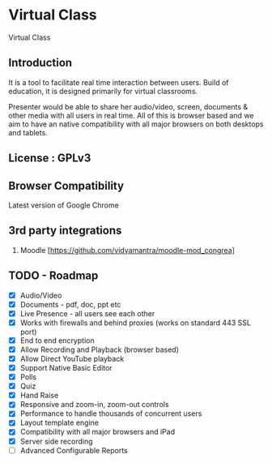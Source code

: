 # Virtual Class
Virtual Class

## Introduction
It is a tool to facilitate real time interaction between users. Build of education, it is designed primarily for virtual classrooms.

Presenter would be able to share her audio/video, screen, documents & other media with all users in real time. All of this is browser based and we aim to have an native compatibility with all major browsers on both desktops and tablets.

## License : GPLv3

## Browser Compatibility
Latest version of Google Chrome

## 3rd party integrations
1) Moodle [https://github.com/vidyamantra/moodle-mod_congrea]

## TODO - Roadmap
- [x] Audio/Video
- [x] Documents - pdf, doc, ppt etc
- [x] Live Presence - all users see each other 
- [x] Works with firewalls and behind proxies (works on standard 443 SSL port)
- [x] End to end encryption
- [x] Allow Recording and Playback (browser based)
- [x] Allow Direct YouTube playback
- [x] Support Native Basic Editor
- [x] Polls
- [x] Quiz
- [x] Hand Raise
- [x] Responsive and zoom-in, zoom-out controls
- [x] Performance to handle thousands of concurrent users
- [x] Layout template engine
- [x] Compatibility with all major browsers and iPad
- [X] Server side recording
- [ ] Advanced Configurable Reports
